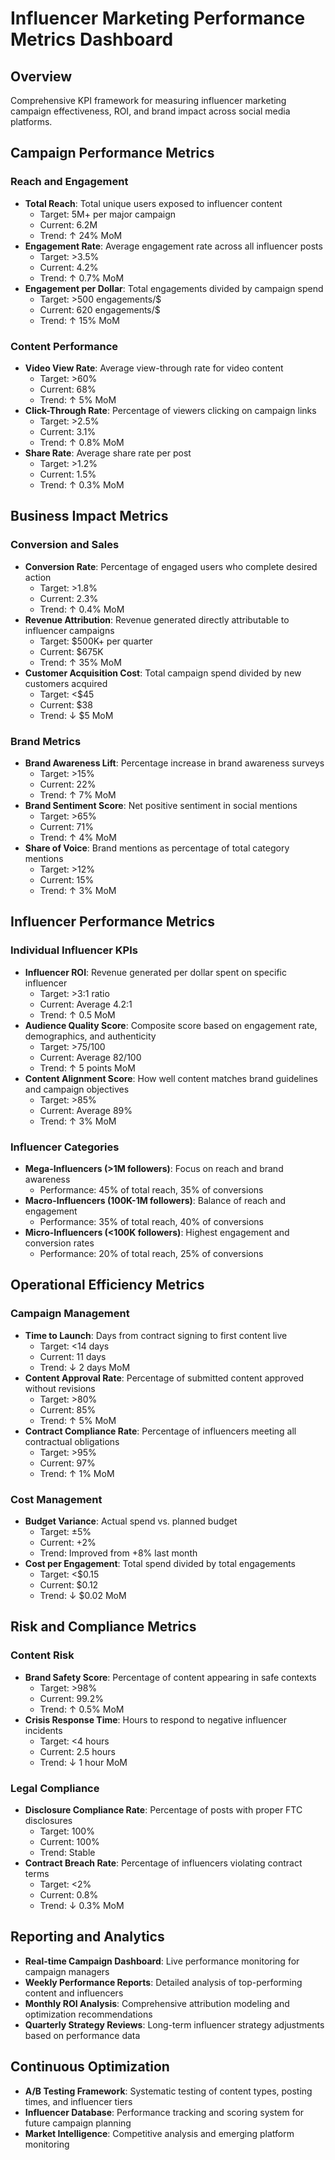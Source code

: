 # Influencer Marketing Performance Metrics Dashboard

## Overview
Comprehensive KPI framework for measuring influencer marketing campaign effectiveness, ROI, and brand impact across social media platforms.

## Campaign Performance Metrics

### Reach and Engagement
- **Total Reach**: Total unique users exposed to influencer content
  - Target: 5M+ per major campaign
  - Current: 6.2M
  - Trend: ↑ 24% MoM
- **Engagement Rate**: Average engagement rate across all influencer posts
  - Target: >3.5%
  - Current: 4.2%
  - Trend: ↑ 0.7% MoM
- **Engagement per Dollar**: Total engagements divided by campaign spend
  - Target: >500 engagements/$
  - Current: 620 engagements/$
  - Trend: ↑ 15% MoM

### Content Performance
- **Video View Rate**: Average view-through rate for video content
  - Target: >60%
  - Current: 68%
  - Trend: ↑ 5% MoM
- **Click-Through Rate**: Percentage of viewers clicking on campaign links
  - Target: >2.5%
  - Current: 3.1%
  - Trend: ↑ 0.8% MoM
- **Share Rate**: Average share rate per post
  - Target: >1.2%
  - Current: 1.5%
  - Trend: ↑ 0.3% MoM

## Business Impact Metrics

### Conversion and Sales
- **Conversion Rate**: Percentage of engaged users who complete desired action
  - Target: >1.8%
  - Current: 2.3%
  - Trend: ↑ 0.4% MoM
- **Revenue Attribution**: Revenue generated directly attributable to influencer campaigns
  - Target: $500K+ per quarter
  - Current: $675K
  - Trend: ↑ 35% MoM
- **Customer Acquisition Cost**: Total campaign spend divided by new customers acquired
  - Target: <$45
  - Current: $38
  - Trend: ↓ $5 MoM

### Brand Metrics
- **Brand Awareness Lift**: Percentage increase in brand awareness surveys
  - Target: >15%
  - Current: 22%
  - Trend: ↑ 7% MoM
- **Brand Sentiment Score**: Net positive sentiment in social mentions
  - Target: >65%
  - Current: 71%
  - Trend: ↑ 4% MoM
- **Share of Voice**: Brand mentions as percentage of total category mentions
  - Target: >12%
  - Current: 15%
  - Trend: ↑ 3% MoM

## Influencer Performance Metrics

### Individual Influencer KPIs
- **Influencer ROI**: Revenue generated per dollar spent on specific influencer
  - Target: >3:1 ratio
  - Current: Average 4.2:1
  - Trend: ↑ 0.5 MoM
- **Audience Quality Score**: Composite score based on engagement rate, demographics, and authenticity
  - Target: >75/100
  - Current: Average 82/100
  - Trend: ↑ 5 points MoM
- **Content Alignment Score**: How well content matches brand guidelines and campaign objectives
  - Target: >85%
  - Current: Average 89%
  - Trend: ↑ 3% MoM

### Influencer Categories
- **Mega-Influencers (>1M followers)**: Focus on reach and brand awareness
  - Performance: 45% of total reach, 35% of conversions
- **Macro-Influencers (100K-1M followers)**: Balance of reach and engagement
  - Performance: 35% of total reach, 40% of conversions
- **Micro-Influencers (<100K followers)**: Highest engagement and conversion rates
  - Performance: 20% of total reach, 25% of conversions

## Operational Efficiency Metrics

### Campaign Management
- **Time to Launch**: Days from contract signing to first content live
  - Target: <14 days
  - Current: 11 days
  - Trend: ↓ 2 days MoM
- **Content Approval Rate**: Percentage of submitted content approved without revisions
  - Target: >80%
  - Current: 85%
  - Trend: ↑ 5% MoM
- **Contract Compliance Rate**: Percentage of influencers meeting all contractual obligations
  - Target: >95%
  - Current: 97%
  - Trend: ↑ 1% MoM

### Cost Management
- **Budget Variance**: Actual spend vs. planned budget
  - Target: ±5%
  - Current: +2%
  - Trend: Improved from +8% last month
- **Cost per Engagement**: Total spend divided by total engagements
  - Target: <$0.15
  - Current: $0.12
  - Trend: ↓ $0.02 MoM

## Risk and Compliance Metrics

### Content Risk
- **Brand Safety Score**: Percentage of content appearing in safe contexts
  - Target: >98%
  - Current: 99.2%
  - Trend: ↑ 0.5% MoM
- **Crisis Response Time**: Hours to respond to negative influencer incidents
  - Target: <4 hours
  - Current: 2.5 hours
  - Trend: ↓ 1 hour MoM

### Legal Compliance
- **Disclosure Compliance Rate**: Percentage of posts with proper FTC disclosures
  - Target: 100%
  - Current: 100%
  - Trend: Stable
- **Contract Breach Rate**: Percentage of influencers violating contract terms
  - Target: <2%
  - Current: 0.8%
  - Trend: ↓ 0.3% MoM

## Reporting and Analytics
- **Real-time Campaign Dashboard**: Live performance monitoring for campaign managers
- **Weekly Performance Reports**: Detailed analysis of top-performing content and influencers
- **Monthly ROI Analysis**: Comprehensive attribution modeling and optimization recommendations
- **Quarterly Strategy Reviews**: Long-term influencer strategy adjustments based on performance data

## Continuous Optimization
- **A/B Testing Framework**: Systematic testing of content types, posting times, and influencer tiers
- **Influencer Database**: Performance tracking and scoring system for future campaign planning
- **Market Intelligence**: Competitive analysis and emerging platform monitoring